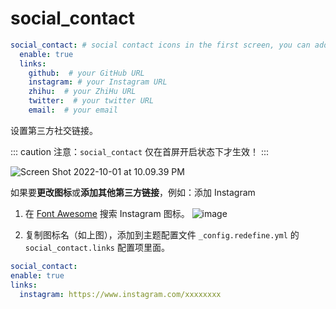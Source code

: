 # social_contact

```yaml
social_contact: # social contact icons in the first screen, you can add more by using fontawesome icon names
  enable: true
  links:
    github:  # your GitHub URL
    instagram: # your Instagram URL
    zhihu:  # your ZhiHu URL
    twitter:  # your twitter URL
    email:  # your email
```

设置第三方社交链接。

::: caution
注意：`social_contact` 仅在首屏开启状态下才生效！
:::

![Screen Shot 2022-10-01 at 10.09.39 PM](https://evan.beee.top/img/Screen%20Shot%202022-10-01%20at%2010.09.39%20PM.png)

如果要**更改图标**或**添加其他第三方链接**，例如：添加 Instagram

1. 在 [Font Awesome](https://fontawesome.com/icons?d=gallery&s=solid&m=free) 搜索 Instagram 图标。
   ![image](https://evan.beee.top/img/image.7phjq0rmu7k.png)

1. 复制图标名（如上图），添加到主题配置文件 `_config.redefine.yml` 的 `social_contact.links` 配置项里面。

```yaml
social_contact:
enable: true
links:
  instagram: https://www.instagram.com/xxxxxxxx
```

